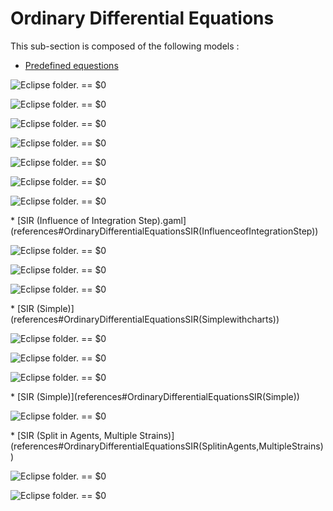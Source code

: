 # Ordinary Differential Equations

This sub-section is composed of the following models :

* [Predefined equestions](references#OrdinaryDifferentialEquationsBuilt-InEquations)

<p><img src="gm_wiki/resources/images/modelLibraryScreenshots/Additionnal Plugins/Ordinary Differential Equations/Ordinary Differential Equations Built-In Equations/diff-10.png" alt="Eclipse folder." title class="img-responsive"> == $0</p><p><img src="gm_wiki/resources/images/modelLibraryScreenshots/Additionnal Plugins/Ordinary Differential Equations/Ordinary Differential Equations Built-In Equations/LV-10.png" alt="Eclipse folder." title class="img-responsive"> == $0</p><p><img src="gm_wiki/resources/images/modelLibraryScreenshots/Additionnal Plugins/Ordinary Differential Equations/Ordinary Differential Equations Built-In Equations/SEIR-10.png" alt="Eclipse folder." title class="img-responsive"> == $0</p><p><img src="gm_wiki/resources/images/modelLibraryScreenshots/Additionnal Plugins/Ordinary Differential Equations/Ordinary Differential Equations Built-In Equations/SI-10.png" alt="Eclipse folder." title class="img-responsive"> == $0</p><p><img src="gm_wiki/resources/images/modelLibraryScreenshots/Additionnal Plugins/Ordinary Differential Equations/Ordinary Differential Equations Built-In Equations/SIR-10.png" alt="Eclipse folder." title class="img-responsive"> == $0</p><p><img src="gm_wiki/resources/images/modelLibraryScreenshots/Additionnal Plugins/Ordinary Differential Equations/Ordinary Differential Equations Built-In Equations/SIRS-10.png" alt="Eclipse folder." title class="img-responsive"> == $0</p><p><img src="gm_wiki/resources/images/modelLibraryScreenshots/Additionnal Plugins/Ordinary Differential Equations/Ordinary Differential Equations Built-In Equations/SISs-10.png" alt="Eclipse folder." title class="img-responsive"> == $0</p>* [SIR (Influence of Integration Step).gaml](references#OrdinaryDifferentialEquationsSIR(InfluenceofIntegrationStep))

<p><img src="gm_wiki/resources/images/modelLibraryScreenshots/Additionnal Plugins/Ordinary Differential Equations/Ordinary Differential Equations SIR (Influence of Integration Step)/SIR_1-10.png" alt="Eclipse folder." title class="img-responsive"> == $0</p><p><img src="gm_wiki/resources/images/modelLibraryScreenshots/Additionnal Plugins/Ordinary Differential Equations/Ordinary Differential Equations SIR (Influence of Integration Step)/SIR_10-10.png" alt="Eclipse folder." title class="img-responsive"> == $0</p><p><img src="gm_wiki/resources/images/modelLibraryScreenshots/Additionnal Plugins/Ordinary Differential Equations/Ordinary Differential Equations SIR (Influence of Integration Step)/SIR_100-10.png" alt="Eclipse folder." title class="img-responsive"> == $0</p>* [SIR (Simple)](references#OrdinaryDifferentialEquationsSIR(Simplewithcharts))

<p><img src="gm_wiki/resources/images/modelLibraryScreenshots/Additionnal Plugins/Ordinary Differential Equations/Ordinary Differential Equations SIR (Simple with charts)/display_charts-10.png" alt="Eclipse folder." title class="img-responsive"> == $0</p><p><img src="gm_wiki/resources/images/modelLibraryScreenshots/Additionnal Plugins/Ordinary Differential Equations/Ordinary Differential Equations SIR (Simple with charts)/display_chartsH-10.png" alt="Eclipse folder." title class="img-responsive"> == $0</p><p><img src="gm_wiki/resources/images/modelLibraryScreenshots/Additionnal Plugins/Ordinary Differential Equations/Ordinary Differential Equations SIR (Simple with charts)/display_charts_radar-10.png" alt="Eclipse folder." title class="img-responsive"> == $0</p>* [SIR (Simple)](references#OrdinaryDifferentialEquationsSIR(Simple))

<p><img src="gm_wiki/resources/images/modelLibraryScreenshots/Additionnal Plugins/Ordinary Differential Equations/Ordinary Differential Equations SIR (Simple)/display_charts-10.png" alt="Eclipse folder." title class="img-responsive"> == $0</p>* [SIR (Split in Agents, Multiple Strains)](references#OrdinaryDifferentialEquationsSIR(SplitinAgents,MultipleStrains))

<p><img src="gm_wiki/resources/images/modelLibraryScreenshots/Additionnal Plugins/Ordinary Differential Equations/Ordinary Differential Equations SIR (Split in Agents, Multiple Strains)/chart_1system_eq-10.png" alt="Eclipse folder." title class="img-responsive"> == $0</p><p><img src="gm_wiki/resources/images/modelLibraryScreenshots/Additionnal Plugins/Ordinary Differential Equations/Ordinary Differential Equations SIR (Split in Agents, Multiple Strains)/chart_3system_eq-10.png" alt="Eclipse folder." title class="img-responsive"> == $0</p>